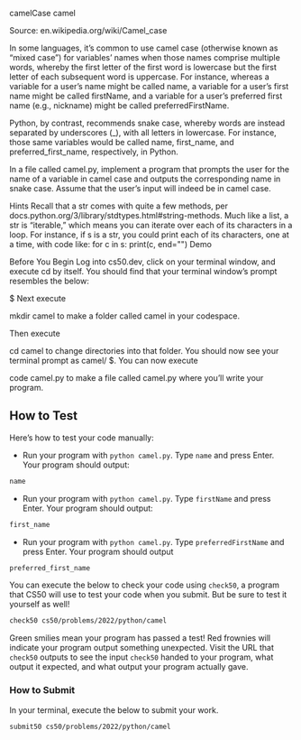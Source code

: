camelCase
camel

Source: en.wikipedia.org/wiki/Camel_case

In some languages, it’s common to use camel case (otherwise known as “mixed case”) for variables’ names when those names comprise multiple words, whereby the first letter of the first word is lowercase but the first letter of each subsequent word is uppercase. For instance, whereas a variable for a user’s name might be called name, a variable for a user’s first name might be called firstName, and a variable for a user’s preferred first name (e.g., nickname) might be called preferredFirstName.

Python, by contrast, recommends snake case, whereby words are instead separated by underscores (_), with all letters in lowercase. For instance, those same variables would be called name, first_name, and preferred_first_name, respectively, in Python.

In a file called camel.py, implement a program that prompts the user for the name of a variable in camel case and outputs the corresponding name in snake case. Assume that the user’s input will indeed be in camel case.

Hints
Recall that a str comes with quite a few methods, per docs.python.org/3/library/stdtypes.html#string-methods.
Much like a list, a str is “iterable,” which means you can iterate over each of its characters in a loop. For instance, if s is a str, you could print each of its characters, one at a time, with code like:
for c in s:
    print(c, end="")
Demo

Before You Begin
Log into cs50.dev, click on your terminal window, and execute cd by itself. You should find that your terminal window’s prompt resembles the below:

$
Next execute

mkdir camel
to make a folder called camel in your codespace.

Then execute

cd camel
to change directories into that folder. You should now see your terminal prompt as camel/ $. You can now execute

code camel.py
to make a file called camel.py where you’ll write your program.

## How to Test

Here’s how to test your code manually:

- Run your program with `python camel.py`. Type `name` and press Enter. Your program should output:

```bash
name
```

- Run your program with `python camel.py`. Type `firstName` and press Enter. Your program should output:

```bash
first_name
```

- Run your program with `python camel.py`. Type `preferredFirstName` and press Enter. Your program should output

```bash
preferred_first_name
```

You can execute the below to check your code using `check50`, a program that CS50 will use to test your code when you submit. But be sure to test it yourself as well!

```bash
check50 cs50/problems/2022/python/camel
```

Green smilies mean your program has passed a test! Red frownies will indicate your program output something unexpected. Visit the URL that `check50` outputs to see the input `check50` handed to your program, what output it expected, and what output your program actually gave.

### How to Submit

In your terminal, execute the below to submit your work.

```bash
submit50 cs50/problems/2022/python/camel
```
